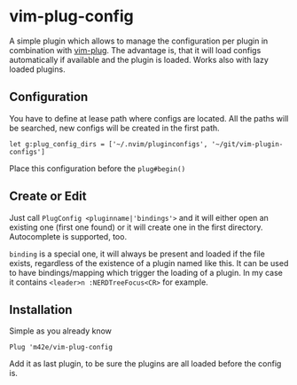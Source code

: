 # vim-plug-config

A simple plugin which allows to manage the configuration per plugin in combination with [vim-plug](https://github.com/junegunn/vim-plug).
The advantage is, that it will load configs automatically if available and the plugin is loaded. Works also with lazy loaded plugins.

## Configuration

You have to define at lease path where configs are located. All the paths will be searched, new configs will be created in the first path.

```vim
let g:plug_config_dirs = ['~/.nvim/pluginconfigs', '~/git/vim-plugin-configs']
```

Place this configuration before the `plug#begin()`

## Create or Edit

Just call `PlugConfig <pluginname|'bindings'>` and it will either open an existing one (first one found) or it will create one in the first directory. Autocomplete is supported, too.

`binding` is a special one, it will always be present and loaded if the file exists, regardless of the existence of a plugin named like this. It can be used to have bindings/mapping which trigger the loading of a plugin. In my case it contains `<leader>n :NERDTreeFocus<CR>` for example.



## Installation

Simple as you already know

```
Plug 'm42e/vim-plug-config
```

Add it as last plugin, to be sure the plugins are all loaded before the config is.
